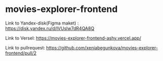 # movies-explorer-frontend

Link to Yandex-disk(Figma maket) :
https://disk.yandex.ru/d/IVUsIw7dR4QA8Q

Link to Versel: 
https://movies-explorer-frontend-ashy.vercel.app/

Link to pullrequest:
https://github.com/xeniabegunkova/movies-explorer-frontend/pull/2
